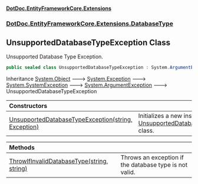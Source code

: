 #### [DotDoc\.EntityFrameworkCore\.Extensions](Home 'Home')
### [DotDoc\.EntityFrameworkCore\.Extensions\.DatabaseType](DotDoc.EntityFrameworkCore.Extensions.DatabaseType 'DotDoc\.EntityFrameworkCore\.Extensions\.DatabaseType')

## UnsupportedDatabaseTypeException Class

Unsupported Database Type Exception\.

```csharp
public sealed class UnsupportedDatabaseTypeException : System.ArgumentException
```

Inheritance [System\.Object](https://learn.microsoft.com/en-us/dotnet/api/system.object 'System\.Object') &#129106; [System\.Exception](https://learn.microsoft.com/en-us/dotnet/api/system.exception 'System\.Exception') &#129106; [System\.SystemException](https://learn.microsoft.com/en-us/dotnet/api/system.systemexception 'System\.SystemException') &#129106; [System\.ArgumentException](https://learn.microsoft.com/en-us/dotnet/api/system.argumentexception 'System\.ArgumentException') &#129106; UnsupportedDatabaseTypeException

| Constructors | |
| :--- | :--- |
| [UnsupportedDatabaseTypeException\(string, Exception\)](UnsupportedDatabaseTypeException..ctor.Z6PRY2YGUUZ6LUIOZIW51X4WD 'DotDoc\.EntityFrameworkCore\.Extensions\.DatabaseType\.UnsupportedDatabaseTypeException\.UnsupportedDatabaseTypeException\(string, System\.Exception\)') | Initializes a new instance of the [UnsupportedDatabaseTypeException](UnsupportedDatabaseTypeException 'DotDoc\.EntityFrameworkCore\.Extensions\.DatabaseType\.UnsupportedDatabaseTypeException') class\. |

| Methods | |
| :--- | :--- |
| [ThrowIfInvalidDatabaseType\(string, string\)](UnsupportedDatabaseTypeException.ThrowIfInvalidDatabaseType.AO4C9DTYQZ7HEKXXU9Y0ULT99 'DotDoc\.EntityFrameworkCore\.Extensions\.DatabaseType\.UnsupportedDatabaseTypeException\.ThrowIfInvalidDatabaseType\(string, string\)') | Throws an exception if the database type is not valid\. |
